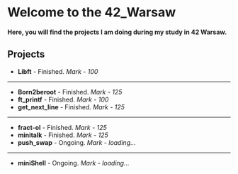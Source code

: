
# Welcome to the 42_Warsaw
**Here, you will find the projects I am doing during my study in 42 Warsaw.**

## Projects
* **Libft** - Finished. _Mark - 100_
***
* **Born2beroot** - Finished. _Mark - 125_
* **ft_printf** - Finished. _Mark - 100_
* **get_next_line** - Finished. _Mark - 125_
***
* **fract-ol** - Finished. _Mark - 125_
* **minitalk** - Finished. _Mark - 125_
* **push_swap** - Ongoing. _Mark - loading..._
***
* **miniShell** - Ongoing. _Mark - loading..._
